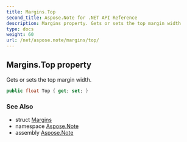 ```yaml
---
title: Margins.Top
second_title: Aspose.Note for .NET API Reference
description: Margins property. Gets or sets the top margin width
type: docs
weight: 60
url: /net/aspose.note/margins/top/
---
```

## Margins.Top property

Gets or sets the top margin width.

```csharp
public float Top { get; set; }
```

### See Also

* struct [Margins](../)
* namespace [Aspose.Note](../../margins/)
* assembly [Aspose.Note](../../../)


